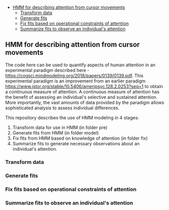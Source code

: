 - [HMM for describing attention from cursor movements](#hmm-for-describing-attention-from-cursor-movements)
  * [Transform data](#transform-data)
  * [Generate fits](#generate-fits)
  * [Fix fits based on operational constraints of attention](#fix-fits-based-on-operational-constraints-of-attention)
  * [Summarize fits to observe an individual's attention](#summarize-fits-to-observe-an-individual-s-attention)

## HMM for describing attention from cursor movements

The code here can be used to quantify aspects of human attention in an experimental paradigm described here - https://cogsci.mindmodeling.org/2018/papers/0139/0139.pdf. This experimental paradigm is an improvement from an earlier paradigm https://www.jstor.org/stable/10.5406/amerjpsyc.128.2.0253?seq=1 to obtain a continuous measure of attention. A continuous measure of attention has the benefit of assessing an individual's selective and sustained attention. More importantly, the vast amounts of data provided by the paradigm allows sophisticated analysis to assess individual differences. 

This repository describes the use of HMM modeling in 4 stages:

1. Transform data for use in HMM (in folder pre)
2. Generate fits from HMM (in folder model)
3. Fix fits from HMM based on knowledge of attention (in folder fix)
4. Summarize fits to generate necessary observations about an individual's attention. 

### Transform data

### Generate fits

### Fix fits based on operational constraints of attention

### Summarize fits to observe an individual's attention

